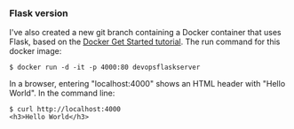 ### Flask version

I've also created a new git branch containing a Docker container that uses Flask, based on the [Docker Get Started tutorial](https://docs.docker.com/get-started/part2/).
The run command for this docker image: 

``` 
$ docker run -d -it -p 4000:80 devopsflaskserver 
```

In a browser, entering "localhost:4000" shows an HTML header with "Hello World".
In the command line:

```
$ curl http://localhost:4000
<h3>Hello World</h3>
```